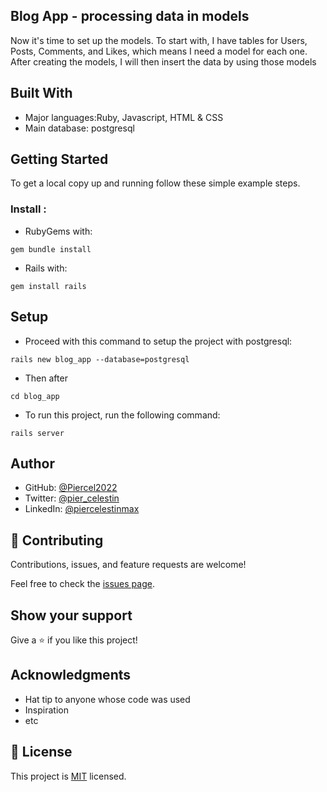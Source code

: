 ## Blog App - processing data in models
Now it's time to set up the models. To start with, I have tables for Users, Posts, Comments, and Likes, which means I need a model for each one. 
After creating the models, I will then insert the data by using those models
## Built With

- Major languages:Ruby, Javascript, HTML & CSS
- Main database: postgresql


## Getting Started

To get a local copy up and running follow these simple example steps.

### Install : 
- RubyGems with: 
```
gem bundle install
```
- Rails with:
```
gem install rails
```
## Setup
- Proceed with this command to setup the project with postgresql:
```
rails new blog_app --database=postgresql
```
- Then after 
```
cd blog_app
```
- To run this project, run the following command:
```
rails server
```
## Author

- GitHub: [@Piercel2022](https://github.com/Piercel2022)
- Twitter: [@pier_celestin](https://twitter.com/pier_celestin)
- LinkedIn: [@piercelestinmax](https://linkedin.com/in/piercelestinmax)


## 🤝 Contributing

Contributions, issues, and feature requests are welcome!

Feel free to check the [issues page](../../issues/).

## Show your support

Give a ⭐️ if you like this project!

## Acknowledgments

- Hat tip to anyone whose code was used
- Inspiration
- etc

## 📝 License

This project is [MIT](./MIT.md) licensed.

